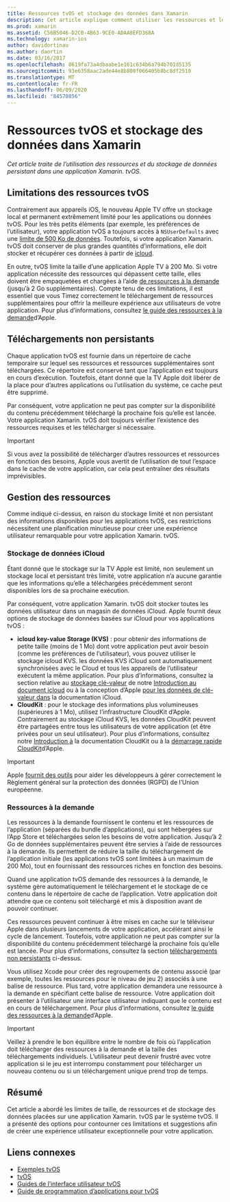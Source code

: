 ```yaml
---
title: Ressources tvOS et stockage des données dans Xamarin
description: Cet article explique comment utiliser les ressources et le stockage de données persistant dans une application tvOS créée avec Xamarin. Il aborde le stockage de données iCloud et les ressources à la demande.
ms.prod: xamarin
ms.assetid: C56B5046-D2C0-4B63-9CE0-ADAA0EFD368A
ms.technology: xamarin-ios
author: davidortinau
ms.author: daortin
ms.date: 03/16/2017
ms.openlocfilehash: 8619fa73a4dbaabe1e161c634b6a794b701d5135
ms.sourcegitcommit: 93e6358aac2ade44e8b800f066405b8bc8df2510
ms.translationtype: MT
ms.contentlocale: fr-FR
ms.lasthandoff: 06/09/2020
ms.locfileid: "84570856"
---
```

# <a name="tvos-resources-and-data-storage-in-xamarin"></a>Ressources tvOS et stockage des données dans Xamarin

_Cet article traite de l’utilisation des ressources et du stockage de données persistant dans une application Xamarin. tvOS._

<a name="tvOS-Resource-Limitations"></a>

## <a name="tvos-resource-limitations"></a>Limitations des ressources tvOS

Contrairement aux appareils iOS, le nouveau Apple TV offre un stockage local et permanent extrêmement limité pour les applications ou données tvOS. Pour les très petits éléments (par exemple, les préférences de l’utilisateur), votre application tvOS a toujours accès à `NSUserDefaults` avec une [limite de 500 Ko de données](https://forums.developer.apple.com/message/50696#50696). Toutefois, si votre application Xamarin. tvOS doit conserver de plus grandes quantités d’informations, elle doit stocker et récupérer ces données à partir de [icloud](#iCloud-Data-Storage).

En outre, tvOS limite la taille d’une application Apple TV à 200 Mo. Si votre application nécessite des ressources qui dépassent cette taille, elles doivent être empaquetées et chargées à l’aide [de ressources à la demande](#On-Demand-Resources) (jusqu’à 2 Go supplémentaires). Compte tenu de ces limitations, il est essentiel que vous Timez correctement le téléchargement de ressources supplémentaires pour offrir la meilleure expérience aux utilisateurs de votre application. Pour plus d’informations, consultez [le guide des ressources à la demande](https://developer.apple.com/library/prerelease/tvos/documentation/FileManagement/Conceptual/On_Demand_Resources_Guide/index.html#//apple_ref/doc/uid/TP40015083)d’Apple.

<a name="Non-Persistent-Downloads"></a>

## <a name="non-persistent-downloads"></a>Téléchargements non persistants

Chaque application tvOS est fournie dans un répertoire de cache temporaire sur lequel ses ressources et ressources supplémentaires sont téléchargées. Ce répertoire est conservé tant que l’application est toujours en cours d’exécution. Toutefois, étant donné que la TV Apple doit libérer de la place pour d’autres applications ou l’utilisation du système, ce cache peut être supprimé.

Par conséquent, votre application ne peut pas compter sur la disponibilité du contenu précédemment téléchargé la prochaine fois qu’elle est lancée. Votre application Xamarin. tvOS doit toujours vérifier l’existence des ressources requises et les télécharger si nécessaire.

> [!IMPORTANT]
> Si vous avez la possibilité de télécharger d’autres ressources et ressources en fonction des besoins, Apple vous avertit de l’utilisation de tout l’espace dans le cache de votre application, car cela peut entraîner des résultats imprévisibles.

<a name="Managing-Resources"></a>

## <a name="managing-resources"></a>Gestion des ressources

Comme indiqué ci-dessus, en raison du stockage limité et non persistant des informations disponibles pour les applications tvOS, ces restrictions nécessitent une planification minutieuse pour créer une expérience utilisateur remarquable pour votre application Xamarin. tvOS.

<a name="iCloud-Data-Storage"></a>

### <a name="icloud-data-storage"></a>Stockage de données iCloud

Étant donné que le stockage sur la TV Apple est limité, non seulement un stockage local et persistant très limité, votre application n’a aucune garantie que les informations qu’elle a téléchargées précédemment seront disponibles lors de sa prochaine exécution.

Par conséquent, votre application Xamarin. tvOS doit stocker toutes les données utilisateur dans un magasin de données iCloud. Apple fournit deux options de stockage de données basées sur iCloud pour vos applications tvOS :

- **icloud key-value Storage (KVS)** : pour obtenir des informations de petite taille (moins de 1 Mo) dont votre application peut avoir besoin (comme les préférences de l’utilisateur), vous pouvez utiliser le stockage icloud KVS. les données KVS iCloud sont automatiquement synchronisées avec le Cloud et tous les appareils de l’utilisateur exécutent la même application. Pour plus d’informations, consultez la section relative au [stockage clé-valeur](~/ios/data-cloud/introduction-to-icloud.md) de notre [Introduction au document icloud](~/ios/data-cloud/introduction-to-icloud.md) ou à la conception d’Apple [pour les données de clé-valeur dans](https://developer.apple.com/library/prerelease/tvos/documentation/General/Conceptual/iCloudDesignGuide/Chapters/DesigningForKey-ValueDataIniCloud.html#//apple_ref/doc/uid/TP40012094-CH7) la documentation iCloud.
- **CloudKit** : pour le stockage des informations plus volumineuses (supérieures à 1 Mo), utilisez l’infrastructure CloudKit d’Apple. Contrairement au stockage iCloud KVS, les données CloudKit peuvent être partagées entre tous les utilisateurs de votre application (et être privées pour un seul utilisateur). Pour plus d’informations, consultez notre [Introduction à](~/ios/data-cloud/intro-to-cloudkit.md) la documentation CloudKit ou à la [démarrage rapide CloudKit](https://developer.apple.com/library/prerelease/tvos/documentation/DataManagement/Conceptual/CloudKitQuickStart/Introduction/Introduction.html#//apple_ref/doc/uid/TP40014987)d’Apple.

> [!IMPORTANT]
> Apple [fournit des outils](https://developer.apple.com/support/allowing-users-to-manage-data/) pour aider les développeurs à gérer correctement le Règlement général sur la protection des données (RGPD) de l’Union européenne.

<a name="On-Demand-Resources"></a>

### <a name="on-demand-resources"></a>Ressources à la demande

Les ressources à la demande fournissent le contenu et les ressources de l’application (séparées du bundle d’applications), qui sont hébergées sur l’App Store et téléchargées selon les besoins de votre application. Jusqu’à 2 Go de données supplémentaires peuvent être servies à l’aide de ressources à la demande. Ils permettent de réduire la taille du téléchargement de l’application initiale (les applications tvOS sont limitées à un maximum de 200 Mo), tout en fournissant des ressources riches en fonction des besoins.

Quand une application tvOS demande des ressources à la demande, le système gère automatiquement le téléchargement et le stockage de ce contenu dans le répertoire de cache de l’application. Votre application doit attendre que ce contenu soit téléchargé et mis à disposition avant de pouvoir continuer.

Ces ressources peuvent continuer à être mises en cache sur le téléviseur Apple dans plusieurs lancements de votre application, accélérant ainsi le cycle de lancement. Toutefois, votre application ne peut pas compter sur la disponibilité du contenu précédemment téléchargé la prochaine fois qu’elle est lancée. Pour plus d’informations, consultez la section [téléchargements non persistants](#Non-Persistent-Downloads) ci-dessus.

Vous utilisez Xcode pour créer des regroupements de contenu associé (par exemple, toutes les ressources pour le niveau de jeu 2) associés à une balise de ressource. Plus tard, votre application demandera une ressource à la demande en spécifiant cette balise de ressource. Votre application doit présenter à l’utilisateur une interface utilisateur indiquant que le contenu est en cours de téléchargement. Pour plus d’informations, consultez [le guide des ressources à la demande](https://developer.apple.com/library/prerelease/tvos/documentation/FileManagement/Conceptual/On_Demand_Resources_Guide/index.html#//apple_ref/doc/uid/TP40015083)d’Apple.

> [!IMPORTANT]
> Veillez à prendre le bon équilibre entre le nombre de fois où l’application doit télécharger des ressources à la demande et la taille des téléchargements individuels. L’utilisateur peut devenir frustré avec votre application si le jeu est interrompu constamment pour télécharger un nouveau contenu ou si un téléchargement unique prend trop de temps.

<a name="Summary"></a>

## <a name="summary"></a>Résumé

Cet article a abordé les limites de taille, de ressources et de stockage des données placées sur une application Xamarin. tvOS par le système tvOS. Il a présenté des options pour contourner ces limitations et suggestions afin de créer une expérience utilisateur exceptionnelle pour votre application.

## <a name="related-links"></a>Liens connexes

- [Exemples tvOS](https://docs.microsoft.com/samples/browse/?products=xamarin&term=Xamarin.iOS+tvOS)
- [tvOS](https://developer.apple.com/tvos/)
- [Guides de l’interface utilisateur tvOS](https://developer.apple.com/tvos/human-interface-guidelines/)
- [Guide de programmation d’applications pour tvOS](https://developer.apple.com/library/prerelease/tvos/documentation/General/Conceptual/AppleTV_PG/)
